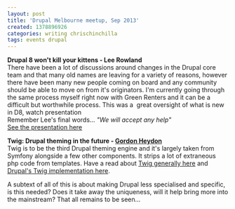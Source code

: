 ```yaml
---
layout: post
title: 'Drupal Melbourne meetup, Sep 2013'
created: 1378896926
categories: writing chrischinchilla
tags: events drupal
---
```


<b>Drupal 8 won't kill your kittens - Lee Rowland</b><br />There have been a lot of discussions around changes in the Drupal core team and that many old names are leaving for a variety of reasons, however there have been many new people coming on board and any community should be able to move on from it's originators. I'm currently going through the same process myself right now with Green Renters and it can be a difficult but worthwhile process. This was a  great oversight of what is new in D8, watch presentation<br />Remember Lee's final words… _"We will accept any help"_<br /><a href="http://previousnext.com.au/blog/drupal-8-wont-kill-your-kittens" target="_blank">See the presentation here</a>

<b>Twig: Drupal theming in the future - <a href="http://heydon.com.au/" target="_blank">Gordon Heydon</a></b><br />Twig is to be the third Drupal theming engine and it's largely taken from Symfony alongside a few other components. It strips a lot of extraneous php code from templates. Have a read about <a href="http://twig.sensiolabs.org/" target="_blank">Twig generally here</a> and <a href="https://drupal.org/node/2008464" target="_blank">Drupal's Twig implementation here</a>.

<span >A subtext of all of this is about making Drupal less specialised and specific, is this needed? Does it take away the uniqueness, will it help bring more into the mainstream? That all remains to be seen…</span>
